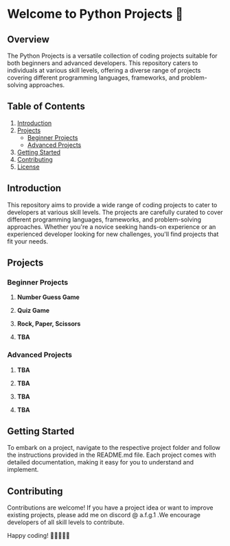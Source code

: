 # Welcome to Python Projects 🚀
## Overview

The Python Projects is a versatile collection of coding projects suitable for both beginners and advanced developers. This repository caters to individuals at various skill levels, offering a diverse range of projects covering different programming languages, frameworks, and problem-solving approaches.

## Table of Contents

1. [Introduction](#introduction)
2. [Projects](#projects)
    - [Beginner Projects](#beginner-projects)
    - [Advanced Projects](#advanced-projects)
3. [Getting Started](#getting-started)
4. [Contributing](#contributing)
5. [License](#license)

## Introduction

This repository aims to provide a wide range of coding projects to cater to developers at various skill levels. The projects are carefully curated to cover different programming languages, frameworks, and problem-solving approaches. Whether you're a novice seeking hands-on experience or an experienced developer looking for new challenges, you'll find projects that fit your needs.

## Projects

### Beginner Projects

1. **Number Guess Game**

2. **Quiz Game**

3. **Rock, Paper, Scissors**

4. **TBA**

### Advanced Projects

1. **TBA**

2. **TBA**

3. **TBA**

4. **TBA**

## Getting Started

To embark on a project, navigate to the respective project folder and follow the instructions provided in the README.md file. Each project comes with detailed documentation, making it easy for you to understand and implement.

## Contributing

Contributions are welcome! If you have a project idea or want to improve existing projects, please add me on discord @ a.f.g.1 .We encourage developers of all skill levels to contribute.

Happy coding! 🚀👩‍💻👨‍💻
